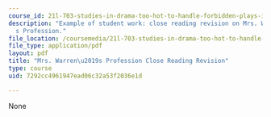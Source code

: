 ```yaml
---
course_id: 21l-703-studies-in-drama-too-hot-to-handle-forbidden-plays-in-modern-america-fall-2008
description: "Example of student work: close reading revision on Mrs. Warren\u2019\
  s Profession."
file_location: /coursemedia/21l-703-studies-in-drama-too-hot-to-handle-forbidden-plays-in-modern-america-fall-2008/7292cc4961947ead06c32a53f2036e1d_warencl_readrev.pdf
file_type: application/pdf
layout: pdf
title: "Mrs. Warren\u2019s Profession Close Reading Revision"
type: course
uid: 7292cc4961947ead06c32a53f2036e1d

---
```

None